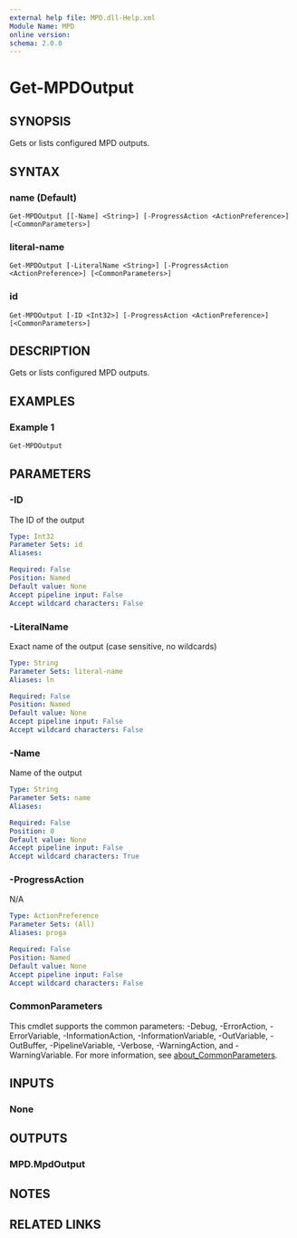 ```yaml
---
external help file: MPD.dll-Help.xml
Module Name: MPD
online version:
schema: 2.0.0
---
```


# Get-MPDOutput

## SYNOPSIS
Gets or lists configured MPD outputs.

## SYNTAX

### name (Default)
```
Get-MPDOutput [[-Name] <String>] [-ProgressAction <ActionPreference>] [<CommonParameters>]
```

### literal-name
```
Get-MPDOutput [-LiteralName <String>] [-ProgressAction <ActionPreference>] [<CommonParameters>]
```

### id
```
Get-MPDOutput [-ID <Int32>] [-ProgressAction <ActionPreference>] [<CommonParameters>]
```

## DESCRIPTION
Gets or lists configured MPD outputs.

## EXAMPLES

### Example 1
```powershell
Get-MPDOutput
```

## PARAMETERS

### -ID
The ID of the output

```yaml
Type: Int32
Parameter Sets: id
Aliases:

Required: False
Position: Named
Default value: None
Accept pipeline input: False
Accept wildcard characters: False
```

### -LiteralName
Exact name of the output (case sensitive, no wildcards)

```yaml
Type: String
Parameter Sets: literal-name
Aliases: ln

Required: False
Position: Named
Default value: None
Accept pipeline input: False
Accept wildcard characters: False
```

### -Name
Name of the output

```yaml
Type: String
Parameter Sets: name
Aliases:

Required: False
Position: 0
Default value: None
Accept pipeline input: False
Accept wildcard characters: True
```

### -ProgressAction
N/A

```yaml
Type: ActionPreference
Parameter Sets: (All)
Aliases: proga

Required: False
Position: Named
Default value: None
Accept pipeline input: False
Accept wildcard characters: False
```

### CommonParameters
This cmdlet supports the common parameters: -Debug, -ErrorAction, -ErrorVariable, -InformationAction, -InformationVariable, -OutVariable, -OutBuffer, -PipelineVariable, -Verbose, -WarningAction, and -WarningVariable. For more information, see [about_CommonParameters](http://go.microsoft.com/fwlink/?LinkID=113216).

## INPUTS

### None

## OUTPUTS

### MPD.MpdOutput

## NOTES

## RELATED LINKS

